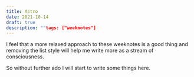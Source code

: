 ```yaml
---
title: Astro
date: 2021-10-14
draft: true
description: ""tags: ["weeknotes"]
---
```


I feel that a more relaxed approach to these weeknotes is a good thing and removing the list style will help me write more as a stream of consciousness.

So without further ado I will start to write some things here.
